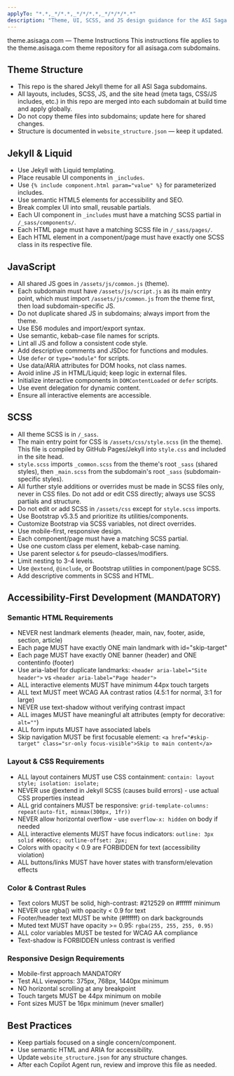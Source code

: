 ```yaml
---
applyTo: "*.*,_*/*.*,_*/*/*.*,_*/*/*/*.*"
description: "Theme, UI, SCSS, and JS design guidance for the ASI Saga theme. Applies to all HTML, SCSS, JS, and Liquid files in this repo."
---
```


theme.asisaga.com — Theme Instructions
This instructions file applies to the theme.asisaga.com theme repository for all asisaga.com subdomains.

## Theme Structure
- This repo is the shared Jekyll theme for all ASI Saga subdomains.
- All layouts, includes, SCSS, JS, and the site head (meta tags, CSS/JS includes, etc.) in this repo are merged into each subdomain at build time and apply globally.
- Do not copy theme files into subdomains; update here for shared changes.
- Structure is documented in `website_structure.json` — keep it updated.

## Jekyll & Liquid
- Use Jekyll with Liquid templating.
- Place reusable UI components in `_includes`.
- Use `{% include component.html param="value" %}` for parameterized includes.
- Use semantic HTML5 elements for accessibility and SEO.
- Break complex UI into small, reusable partials.
- Each UI component in `_includes` must have a matching SCSS partial in `/_sass/components/`.
- Each HTML page must have a matching SCSS file in `/_sass/pages/`.
- Each HTML element in a component/page must have exactly one SCSS class in its respective file.


## JavaScript
- All shared JS goes in `/assets/js/common.js` (theme).
- Each subdomain must have `/assets/js/script.js` as its main entry point, which must import `/assets/js/common.js` from the theme first, then load subdomain-specific JS.
- Do not duplicate shared JS in subdomains; always import from the theme.
- Use ES6 modules and import/export syntax.
- Use semantic, kebab-case file names for scripts.
- Lint all JS and follow a consistent code style.
- Add descriptive comments and JSDoc for functions and modules.
- Use `defer` or `type="module"` for scripts.
- Use data/ARIA attributes for DOM hooks, not class names.
- Avoid inline JS in HTML/Liquid; keep logic in external files.
- Initialize interactive components in `DOMContentLoaded` or `defer` scripts.
- Use event delegation for dynamic content.
- Ensure all interactive elements are accessible.


## SCSS
- All theme SCSS is in `/_sass`.
- The main entry point for CSS is `/assets/css/style.scss` (in the theme). This file is compiled by GitHub Pages/Jekyll into `style.css` and included in the site head.
- `style.scss` imports `_common.scss` from the theme's root `_sass` (shared styles), then `_main.scss` from the subdomain's root `_sass` (subdomain-specific styles).
- All further style additions or overrides must be made in SCSS files only, never in CSS files. Do not add or edit CSS directly; always use SCSS partials and structure.
- Do not edit or add SCSS in `/assets/css` except for `style.scss` imports.
- Use Bootstrap v5.3.5 and prioritize its utilities/components.
- Customize Bootstrap via SCSS variables, not direct overrides.
- Use mobile-first, responsive design.
- Each component/page must have a matching SCSS partial.
- Use one custom class per element, kebab-case naming.
- Use parent selector `&` for pseudo-classes/modifiers.
- Limit nesting to 3-4 levels.
- Use `@extend`, `@include`, or Bootstrap utilities in component/page SCSS.
- Add descriptive comments in SCSS and HTML.

## Accessibility-First Development (MANDATORY)
### Semantic HTML Requirements
- NEVER nest landmark elements (header, main, nav, footer, aside, section, article)
- Each page MUST have exactly ONE main landmark with id="skip-target"
- Each page MUST have exactly ONE banner (header) and ONE contentinfo (footer)
- Use aria-label for duplicate landmarks: `<header aria-label="Site header">` vs `<header aria-label="Page header">`
- ALL interactive elements MUST have minimum 44px touch targets
- ALL text MUST meet WCAG AA contrast ratios (4.5:1 for normal, 3:1 for large)
- NEVER use text-shadow without verifying contrast impact
- ALL images MUST have meaningful alt attributes (empty for decorative: `alt=""`)
- ALL form inputs MUST have associated labels
- Skip navigation MUST be first focusable element: `<a href="#skip-target" class="sr-only focus-visible">Skip to main content</a>`

### Layout & CSS Requirements
- ALL layout containers MUST use CSS containment: `contain: layout style; isolation: isolate;`
- NEVER use @extend in Jekyll SCSS (causes build errors) - use actual CSS properties instead
- ALL grid containers MUST be responsive: `grid-template-columns: repeat(auto-fit, minmax(300px, 1fr))`
- NEVER allow horizontal overflow - use `overflow-x: hidden` on body if needed
- ALL interactive elements MUST have focus indicators: `outline: 3px solid #0066cc; outline-offset: 2px;`
- Colors with opacity < 0.9 are FORBIDDEN for text (accessibility violation)
- ALL buttons/links MUST have hover states with transform/elevation effects

### Color & Contrast Rules
- Text colors MUST be solid, high-contrast: #212529 on #ffffff minimum
- NEVER use rgba() with opacity < 0.9 for text
- Footer/header text MUST be white (#ffffff) on dark backgrounds
- Muted text MUST have opacity >= 0.95: `rgba(255, 255, 255, 0.95)`
- ALL color variables MUST be tested for WCAG AA compliance
- Text-shadow is FORBIDDEN unless contrast is verified

### Responsive Design Requirements
- Mobile-first approach MANDATORY
- Test ALL viewports: 375px, 768px, 1440px minimum
- NO horizontal scrolling at any breakpoint
- Touch targets MUST be 44px minimum on mobile
- Font sizes MUST be 16px minimum (never smaller)

## Best Practices
- Keep partials focused on a single concern/component.
- Use semantic HTML and ARIA for accessibility.
- Update `website_structure.json` for any structure changes.
- After each Copilot Agent run, review and improve this file as needed.
